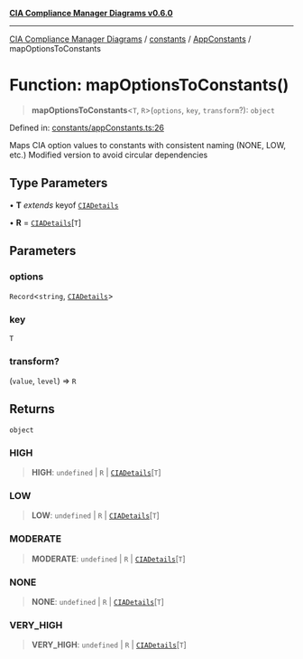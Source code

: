 [**CIA Compliance Manager Diagrams v0.6.0**](../../../../README.md)

***

[CIA Compliance Manager Diagrams](../../../../modules.md) / [constants](../../../README.md) / [AppConstants](../README.md) / mapOptionsToConstants

# Function: mapOptionsToConstants()

> **mapOptionsToConstants**\<`T`, `R`\>(`options`, `key`, `transform`?): `object`

Defined in: [constants/appConstants.ts:26](https://github.com/step-security-bot/cia-compliance-manager/blob/8fd9c10973b52d0d78d7f90b0376987bfdcead6f/src/constants/appConstants.ts#L26)

Maps CIA option values to constants with consistent naming (NONE, LOW, etc.)
Modified version to avoid circular dependencies

## Type Parameters

• **T** *extends* keyof [`CIADetails`](../../../../types/cia/interfaces/CIADetails.md)

• **R** = [`CIADetails`](../../../../types/cia/interfaces/CIADetails.md)\[`T`\]

## Parameters

### options

`Record`\<`string`, [`CIADetails`](../../../../types/cia/interfaces/CIADetails.md)\>

### key

`T`

### transform?

(`value`, `level`) => `R`

## Returns

`object`

### HIGH

> **HIGH**: `undefined` \| `R` \| [`CIADetails`](../../../../types/cia/interfaces/CIADetails.md)\[`T`\]

### LOW

> **LOW**: `undefined` \| `R` \| [`CIADetails`](../../../../types/cia/interfaces/CIADetails.md)\[`T`\]

### MODERATE

> **MODERATE**: `undefined` \| `R` \| [`CIADetails`](../../../../types/cia/interfaces/CIADetails.md)\[`T`\]

### NONE

> **NONE**: `undefined` \| `R` \| [`CIADetails`](../../../../types/cia/interfaces/CIADetails.md)\[`T`\]

### VERY\_HIGH

> **VERY\_HIGH**: `undefined` \| `R` \| [`CIADetails`](../../../../types/cia/interfaces/CIADetails.md)\[`T`\]
